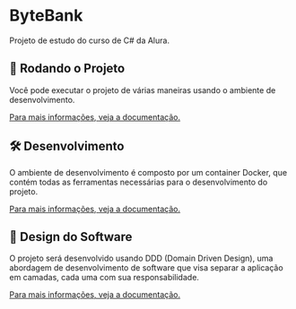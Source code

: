 # ByteBank

Projeto de estudo do curso de C# da Alura.

## 🚀 Rodando o Projeto

Você pode executar o projeto de várias maneiras usando o ambiente de desenvolvimento.

[Para mais informações, veja a documentação.](./doc/rodando-o-projeto.md)

## 🛠️ Desenvolvimento

O ambiente de desenvolvimento é composto por um container Docker, que contém todas as ferramentas necessárias para o desenvolvimento do projeto.

[Para mais informações, veja a documentação.](./doc/ambiente-de-desenvolvimento.md)

## 📄 Design do Software

O projeto será desenvolvido usando DDD (Domain Driven Design), uma abordagem de desenvolvimento de software que visa separar a aplicação em camadas, cada uma com sua responsabilidade.

[Para mais informações, veja a documentação.](./doc/design-do-software.md)

